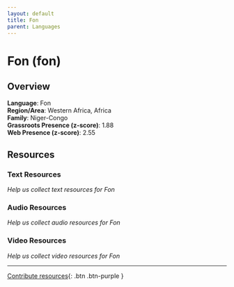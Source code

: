 ```yaml
---
layout: default
title: Fon
parent: Languages
---
```


# Fon (fon)

## Overview

**Language**: Fon  
**Region/Area**: Western Africa, Africa  
**Family**: Niger-Congo  
**Grassroots Presence (z-score)**: 1.88  
**Web Presence (z-score)**: 2.55  

## Resources

### Text Resources
*Help us collect text resources for Fon*

### Audio Resources
*Help us collect audio resources for Fon*

### Video Resources
*Help us collect video resources for Fon*

---

[Contribute resources](https://forms.office.com/e/1SfLJx3u1r){: .btn .btn-purple }

